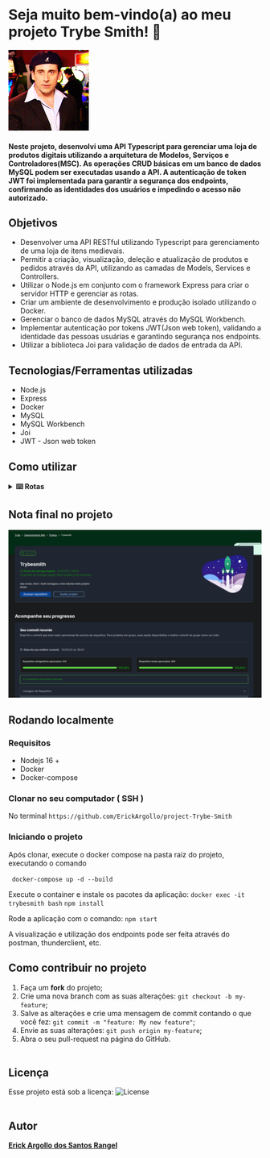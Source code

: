 # Seja muito bem-vindo(a) ao meu projeto Trybe Smith! :rocket:
![office](https://github.com/ErickArgollo/project-Trybe-Smith/blob/main/450E.gif)


#### Neste projeto, desenvolvi uma API Typescript para gerenciar uma loja de produtos digitais utilizando a arquitetura de Modelos, Serviços e Controladores(MSC). As operações CRUD básicas em um banco de dados MySQL podem ser executadas usando a API. A autenticação de token JWT foi implementada para garantir a segurança dos endpoints, confirmando as identidades dos usuários e impedindo o acesso não autorizado.

## Objetivos
* Desenvolver uma API RESTful utilizando Typescript para gerenciamento de uma loja de itens medievais.
* Permitir a criação, visualização, deleção e atualização de produtos e pedidos através da API, utilizando as camadas de Models, Services e Controllers.
* Utilizar o Node.js em conjunto com o framework Express para criar o servidor HTTP e gerenciar as rotas.
* Criar um ambiente de desenvolvimento e produção isolado utilizando o Docker.
* Gerenciar o banco de dados MySQL através do MySQL Workbench.
* Implementar autenticação por tokens JWT(Json web token), validando a identidade das pessoas usuárias e garantindo segurança nos endpoints.
* Utilizar a biblioteca Joi para validação de dados de entrada da API.

## Tecnologias/Ferramentas utilizadas
* Node.js
* Express
* Docker
* MySQL
* MySQL Workbench
* Joi
* JWT - Json web token

## Como utilizar

<details>

<summary><strong>⌨️ Rotas</strong></summary>

#### Listagem de produtos
##### GET /products

* Retorna todos os produtos cadastrados no banco de dados, ordenados pelo campo id.

#### Cadastro de produtos
##### POST /products

* Cadastra um novo produto no banco de dados.

* O corpo da requisição deve seguir o seguinte formato:
json
```
{
  "name": "Nome do Produto",
  "amount": "30 peças de ouro"
}
```

#### Cadastro de pessoas usuárias
##### POST /users
* Cria um novo usuário gerando um token de acesso.

#### Listagem de pedidos
##### GET /orders
* Retorna todos os pedidos e os ids dos produtos associados a estes.

#### Login de pessoas usuárias
##### POST /login
* O corpo da requisição deve seguir o seguinte formato:
json
```
{
    "username": "string",
    "password": "string"
}
```


#### Cadastro de um pedido
##### POST /orders
* Cadastra um novo pedido no banco de dados.
* Para cadastrar um novo pedido, é necessário está logado. (Deverá ser passado um header authorization contendo o token gerado no login)
* O corpo da requisição deve seguir o seguinte formato:
json
```
  {
    "productsIds": [1, 2]
  }

```
  </details>

## Nota final no projeto
![trybe-smith-grade](https://github.com/ErickArgollo/project-Trybe-Smith/blob/main/smithgrade.png)

## Rodando localmente
 ### Requisitos
 * Nodejs 16 + 
 * Docker
 * Docker-compose

### Clonar no seu computador ( SSH ) 
 No terminal 
`https://github.com/ErickArgollo/project-Trybe-Smith`

### Iniciando o projeto 
 Após clonar, execute o docker compose na pasta raiz do projeto, executando o comando

` docker-compose up -d --build`

Execute o container e instale os pacotes da aplicação: 
`docker exec -it trybesmith bash`
`npm install`

Rode a aplicação com o comando:
`npm start`

A visualização e utilização dos endpoints pode ser feita através do postman, thunderclient, etc.

## Como contribuir no projeto
  1. Faça um **fork** do projeto;
  2. Crie uma nova branch com as suas alterações: `git checkout -b my-feature`;
  3. Salve as alterações e crie uma mensagem de commit contando o que você fez: `git commit -m "feature: My new feature"`;
  4. Envie as suas alterações: `git push origin my-feature`;
  5. Abra o seu pull-request na página do GitHub.<br><br>

  ## Licença
  Esse projeto está sob a licença:
  <img alt="License" src="https://img.shields.io/badge/license-MIT-brightgreen"><br><br>
  
##  Autor
<a href="https://www.linkedin.com/in/erick-argollo/">
 <b>Erick Argollo dos Santos Rangel</b></a> <a href="https://www.linkedin.com/in/erick-argollo/"></a>
